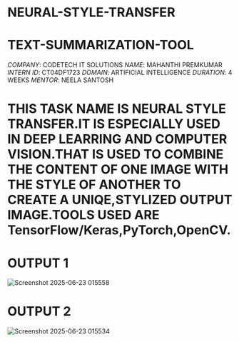 # NEURAL-STYLE-TRANSFER
# TEXT-SUMMARIZATION-TOOL
*COMPANY*: CODETECH IT SOLUTIONS
*NAME*: MAHANTHI PREMKUMAR
*INTERN ID*: CT04DF1723
*DOMAIN*: ARTIFICIAL INTELLIGENCE
*DURATION*: 4 WEEKS
*MENTOR*: NEELA SANTOSH

# THIS TASK NAME IS NEURAL STYLE TRANSFER.IT IS ESPECIALLY USED IN DEEP LEARRING AND COMPUTER VISION.THAT IS USED TO COMBINE THE CONTENT OF ONE IMAGE WITH THE STYLE OF ANOTHER TO CREATE A UNIQE,STYLIZED OUTPUT IMAGE.TOOLS USED ARE TensorFlow/Keras,PyTorch,OpenCV.


# OUTPUT 1

![Screenshot 2025-06-23 015558](https://github.com/user-attachments/assets/689d5b22-f3a8-4c0e-9179-f02b219046d7)


# OUTPUT 2

![Screenshot 2025-06-23 015534](https://github.com/user-attachments/assets/978c0ed6-11a0-4fb1-b939-d36a04512340)



